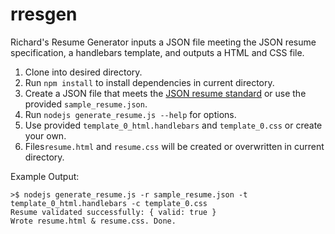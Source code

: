 # rresgen
Richard's Resume Generator inputs a JSON file meeting the JSON resume specification, a handlebars template, and outputs a HTML and CSS file.

1) Clone into desired directory.
3) Run `npm install` to install dependencies in current directory. 
2) Create a JSON file that meets the [JSON resume standard](https://jsonresume.org/) or use the provided `sample_resume.json`.
4) Run `nodejs generate_resume.js --help` for options.
5) Use provided `template_0_html.handlebars` and `template_0.css` or create your own.
6) Files`resume.html` and `resume.css` will be created or overwritten in current directory.

Example Output:
```
>$ nodejs generate_resume.js -r sample_resume.json -t template_0_html.handlebars -c template_0.css 
Resume validated successfully: { valid: true }
Wrote resume.html & resume.css. Done.
```
